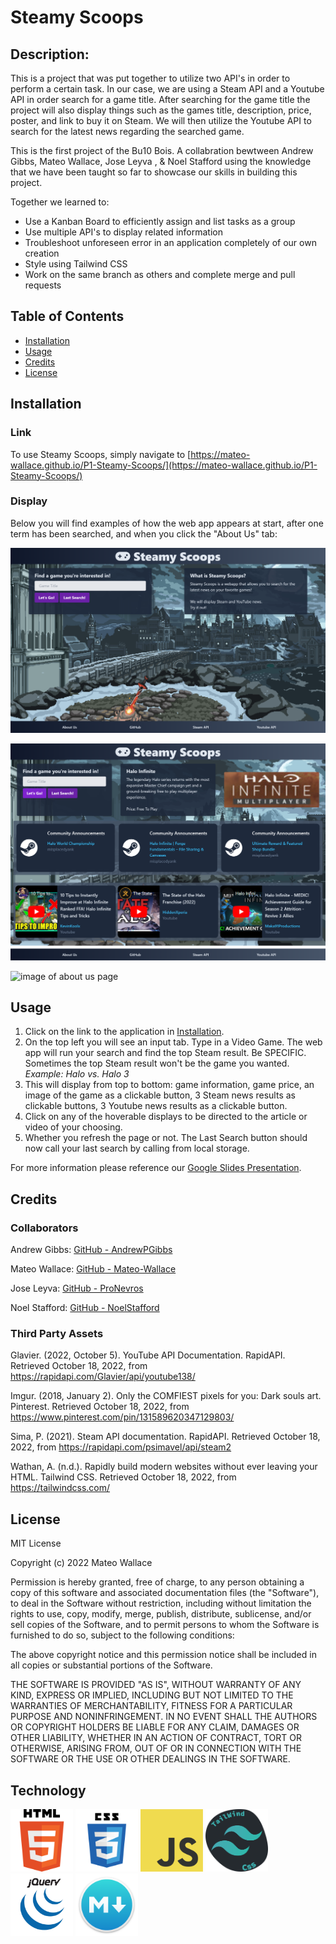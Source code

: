 # Steamy Scoops

## Description:
This is a project that was put together to utilize two API's in order to perform a certain task. In our case, we are using a Steam API and a Youtube API in order search for a game title. After searching for the game title the project will also display things such as the games title, description, price, poster, and link to buy it on Steam. We will then utilize the Youtube API to search for the latest news regarding the searched game.

This is the first project of the Bu10 Bois. A collabration bewtween Andrew Gibbs, Mateo Wallace, Jose Leyva , & Noel Stafford using the knowledge that we have been taught so far to showcase our skills in building this project.

Together we learned to:

- Use a Kanban Board to efficiently assign and list tasks as a group
- Use multiple API's to display related information
- Troubleshoot unforeseen error in an application completely of our own creation
- Style using Tailwind CSS
- Work on the same branch as others and complete merge and pull requests

## Table of Contents

- [Installation](#installation)
- [Usage](#usage)
- [Credits](#credits)
- [License](#license)

## Installation

### Link

To use Steamy Scoops, simply navigate to [https://mateo-wallace.github.io/P1-Steamy-Scoops/](https://mateo-wallace.github.io/P1-Steamy-Scoops/)

### Display

Below you will find examples of how the web app appears at start, after one term has been searched, and when you click the "About Us" tab:

![image of deployed site displaying without any games searched](./assets/images/deployedHome.png)

![image of deployed site displaying with a game searched](./assets/images/deployedSearch.png)

![image of about us page](https://via.placeholder.com/150)

## Usage

1. Click on the link to the application in [Installation](#installation).
2. On the top left you will see an input tab. Type in a Video Game. The web app will run your search and find the top Steam result. Be SPECIFIC. Sometimes the top Steam result won't be the game you wanted. *Example: Halo vs. Halo 3*
3. This will display from top to bottom: game information, game price, an image of the game as a clickable button, 3 Steam news results as clickable buttons, 3 Youtube news results as a clickable button.
4. Click on any of the hoverable displays to be directed to the article or video of your choosing.
5. Whether you refresh the page or not. The Last Search button should now call your last search by calling from local storage.

For more information please reference our [Google Slides Presentation](https://docs.google.com/presentation/d/1iWw3ddFPG-bwmLspDSL5NkOq9GdobFoOh4RRxNbCWVE/edit#slide=id.g16c67861f1b_0_25).

## Credits

### Collaborators

Andrew Gibbs: [GitHub - AndrewPGibbs](https://github.com/AndrewPGibbs)

Mateo Wallace: [GitHub - Mateo-Wallace](https://github.com/Mateo-Wallace)

Jose Leyva: [GitHub - ProNevros](https://github.com/ProNevros)

Noel Stafford: [GitHub - NoelStafford](https://github.com/NoelStafford)

### Third Party Assets

Glavier. (2022, October 5). YouTube API Documentation. RapidAPI. Retrieved October 18, 2022, from https://rapidapi.com/Glavier/api/youtube138/ 

Imgur. (2018, January 2). Only the COMFIEST pixels for you: Dark souls art. Pinterest. Retrieved October 18, 2022, from https://www.pinterest.com/pin/131589620347129803/ 

Sima, P. (2021). Steam API documentation. RapidAPI. Retrieved October 18, 2022, from https://rapidapi.com/psimavel/api/steam2 

Wathan, A. (n.d.). Rapidly build modern websites without ever leaving your HTML. Tailwind CSS. Retrieved October 18, 2022, from https://tailwindcss.com/ 

## License

MIT License

Copyright (c) 2022 Mateo Wallace

Permission is hereby granted, free of charge, to any person obtaining a copy
of this software and associated documentation files (the "Software"), to deal
in the Software without restriction, including without limitation the rights
to use, copy, modify, merge, publish, distribute, sublicense, and/or sell
copies of the Software, and to permit persons to whom the Software is
furnished to do so, subject to the following conditions:

The above copyright notice and this permission notice shall be included in all
copies or substantial portions of the Software.

THE SOFTWARE IS PROVIDED "AS IS", WITHOUT WARRANTY OF ANY KIND, EXPRESS OR
IMPLIED, INCLUDING BUT NOT LIMITED TO THE WARRANTIES OF MERCHANTABILITY,
FITNESS FOR A PARTICULAR PURPOSE AND NONINFRINGEMENT. IN NO EVENT SHALL THE
AUTHORS OR COPYRIGHT HOLDERS BE LIABLE FOR ANY CLAIM, DAMAGES OR OTHER
LIABILITY, WHETHER IN AN ACTION OF CONTRACT, TORT OR OTHERWISE, ARISING FROM,
OUT OF OR IN CONNECTION WITH THE SOFTWARE OR THE USE OR OTHER DEALINGS IN THE
SOFTWARE.

## Technology

<p float="left">
  <img src="./assets/images/html.png" width="100" />
  <img src="./assets/images/css3.png" width="100" />
  <img src="./assets/images/JavaScript-logo.png" width="100" />
  <img src="./assets/images/tailwindcsslogo-label.png" width="100" />
  <img src="./assets/images/jquery.png" width="100" />
  <img src="./assets/images/markdown-logo.png" width="100" />
</p>